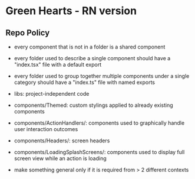 # Green Hearts - RN version


## Repo Policy

- every component that is not in a folder is a shared component
- every folder used to describe a single component should have a "index.tsx" file with a default export
- every folder used to group together multiple components under a single category should have a "index.ts" file with named exports

- libs: project-independent code

- components/Themed: custom stylings applied to already existing components
- components/ActionHandlers/: components used to graphically handle user interaction outcomes
- components/Headers/: screen headers
- components/LoadingSplashScreens/: components used to display full screen view while an action is loading

- make something general only if it is required from > 2 different contexts
